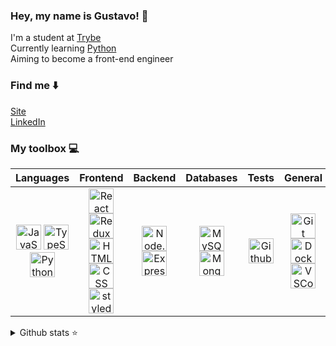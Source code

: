 
### Hey, my name is Gustavo! 👋

I'm a student at [Trybe](https://www.betrybe.com/) </br>
Currently learning [Python](https://www.python.org/) </br>
Aiming to become a front-end engineer

### Find me ⬇️

[Site](https://hellogus.tech/) </br>
[LinkedIn](https://linkedin.com/in/lima-gus) </br>

### My toolbox 💻

|   Languages  |    Frontend    |    Backend    |  Databases   |  Tests  |    General    |
|    :---:     |     :---:      |     :---:     |    :---:     |        :---:          |         :---:        |
| <img alt="JavaScript" title="JavaScript" height="40" width="40" src="https://skillicons.dev/icons?i=js"> <img alt="TypeScript" title="TypeScript" height="40" width="40" src="https://skillicons.dev/icons?i=ts"> <img alt="Python" title="Python" height="40" width="40" src="https://skillicons.dev/icons?i=python"> | <img alt="React" title="React" height="40" width="40" src="https://skillicons.dev/icons?i=react"> <img alt="Redux" title="Redux" height="40" width="40" src="https://skillicons.dev/icons?i=redux"> <img alt="HTML" title="HTML5" height="40" width="40" src="https://skillicons.dev/icons?i=html"> <img alt="CSS" title="CSS3" height="40" width="40" src="https://skillicons.dev/icons?i=css"> <img alt="styled-components" title="Styled Components" height="40" width="40" src="https://skillicons.dev/icons?i=styledcomponents">   | <img alt="Node.js" title="NodeJS" height="40" width="40" src="https://skillicons.dev/icons?i=nodejs"> <img alt="ExpressJS" title="ExpressJS" height="40" width="40" src="https://skillicons.dev/icons?i=expressjs"> | <img alt="MySQL" title="MySQL" height="40" width="40" src="https://skillicons.dev/icons?i=mysql"> <img alt="MongoDB" title="MongoDB" height="40" width="40" src="https://skillicons.dev/icons?i=mongodb">| <img alt="Github" title="Github" height="40" width="40" src="https://skillicons.dev/icons?i=jest"> | <img alt="Git" title="Git" height="40" width="40" src="https://skillicons.dev/icons?i=git"> <img alt="Docker" title="Docker" height="40" width="40" src="https://skillicons.dev/icons?i=docker"> <img alt="VSCode" title="VSCode" height="40" width="40" src="https://skillicons.dev/icons?i=vscode">|

<details>
  <summary>Github stats ⭐</summary>
  </br>
  <p> 
    <img height="160em" src="https://github-readme-stats.vercel.app/api?username=lima-gus&show_icons=true&count_private=true&theme=react&hide_border=true" />
    <img height="160em" src="https://github-readme-stats.vercel.app/api/top-langs/?username=lima-gus&layout=compact&theme=react&hide_border=true&langs_count=9" />
  </p> 
</details>
